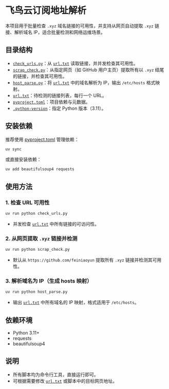 # 飞鸟云订阅地址解析

本项目用于批量检查 `.xyz` 域名链接的可用性，并支持从网页自动提取 `.xyz` 链接、解析域名 IP，适合批量检测和网络运维场景。

## 目录结构

- [`check_urls.py`](check_urls.py)：从 [`url.txt`](url.txt) 读取链接，并并发检查其可用性。
- [`scrap_check.py`](scrap_check.py)：从指定网页（如 GitHub 用户主页）提取所有以 `.xyz` 结尾的链接，并检查其可用性。
- [`host_parse.py`](host_parse.py)：将 [`url.txt`](url.txt) 中的域名解析为 IP，输出 `/etc/hosts` 格式映射。
- [`url.txt`](url.txt)：待检测的链接列表，每行一个 URL。
- [`pyproject.toml`](pyproject.toml)：项目依赖与元数据。
- [`.python-version`](.python-version)：指定 Python 版本（3.11）。

## 安装依赖

推荐使用 [pyproject.toml](pyproject.toml) 管理依赖：

```sh
uv sync
```

或直接安装依赖：

```sh
uv add beautifulsoup4 requests
```

## 使用方法

### 1. 检查 URL 可用性

```sh
uv run python check_urls.py
```
- 并发检查 [`url.txt`](url.txt) 中所有链接的可访问性。

### 2. 从网页提取 `.xyz` 链接并检测

```sh
uv run python scrap_check.py
```
- 默认从 `https://github.com/feiniaoyun` 提取所有 `.xyz` 链接并检测其可用性。

### 3. 解析域名为 IP（生成 hosts 映射）

```sh
uv run python host_parse.py
```
- 输出 [`url.txt`](url.txt) 中所有域名的 IP 映射，格式适用于 `/etc/hosts`。

## 依赖环境

- Python 3.11+
- requests
- beautifulsoup4

## 说明

- 所有脚本均为命令行工具，直接运行即可。
- 可根据需要修改 [`url.txt`](url.txt) 或脚本中的目标网页地址。